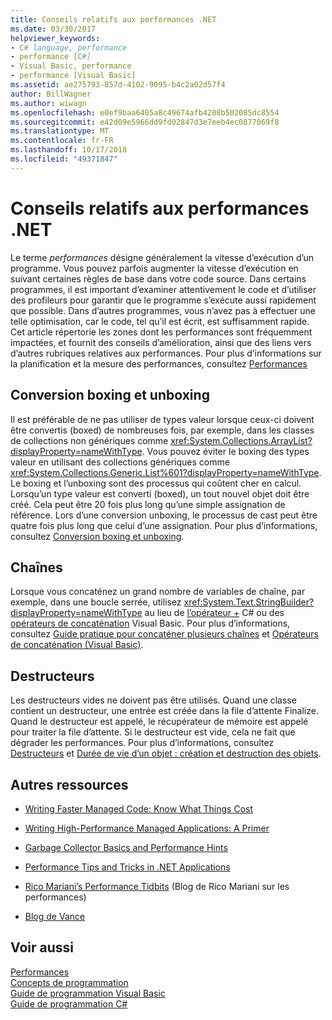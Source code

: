 ```yaml
---
title: Conseils relatifs aux performances .NET
ms.date: 03/30/2017
helpviewer_keywords:
- C# language, performance
- performance [C#]
- Visual Basic, performance
- performance [Visual Basic]
ms.assetid: ae275793-857d-4102-9095-b4c2a02d57f4
author: BillWagner
ms.author: wiwagn
ms.openlocfilehash: e0ef9baa6405a8c49674afb4208b502085dc8554
ms.sourcegitcommit: e42d09e5966dd9fd02847d3e7eeb4ec0877069f8
ms.translationtype: MT
ms.contentlocale: fr-FR
ms.lasthandoff: 10/17/2018
ms.locfileid: "49371847"
---
```

# <a name="net-performance-tips"></a>Conseils relatifs aux performances .NET
Le terme *performances* désigne généralement la vitesse d’exécution d’un programme. Vous pouvez parfois augmenter la vitesse d’exécution en suivant certaines règles de base dans votre code source. Dans certains programmes, il est important d’examiner attentivement le code et d’utiliser des profileurs pour garantir que le programme s’exécute aussi rapidement que possible. Dans d’autres programmes, vous n’avez pas à effectuer une telle optimisation, car le code, tel qu’il est écrit, est suffisamment rapide. Cet article répertorie les zones dont les performances sont fréquemment impactées, et fournit des conseils d’amélioration, ainsi que des liens vers d’autres rubriques relatives aux performances. Pour plus d’informations sur la planification et la mesure des performances, consultez [Performances](../../../docs/framework/performance/index.md)  
  
## <a name="boxing-and-unboxing"></a>Conversion boxing et unboxing  
 Il est préférable de ne pas utiliser de types valeur lorsque ceux-ci doivent être convertis (boxed) de nombreuses fois, par exemple, dans les classes de collections non génériques comme <xref:System.Collections.ArrayList?displayProperty=nameWithType>. Vous pouvez éviter le boxing des types valeur en utilisant des collections génériques comme <xref:System.Collections.Generic.List%601?displayProperty=nameWithType>. Le boxing et l’unboxing sont des processus qui coûtent cher en calcul. Lorsqu’un type valeur est converti (boxed), un tout nouvel objet doit être créé. Cela peut être 20 fois plus long qu’une simple assignation de référence. Lors d’une conversion unboxing, le processus de cast peut être quatre fois plus long que celui d’une assignation. Pour plus d’informations, consultez [Conversion boxing et unboxing](~/docs/csharp/programming-guide/types/boxing-and-unboxing.md).  
  
## <a name="strings"></a>Chaînes  
 Lorsque vous concaténez un grand nombre de variables de chaîne, par exemple, dans une boucle serrée, utilisez <xref:System.Text.StringBuilder?displayProperty=nameWithType> au lieu de [l’opérateur +](~/docs/csharp/language-reference/operators/addition-operator.md) C# ou des [opérateurs de concaténation](~/docs/visual-basic/language-reference/operators/concatenation-operators.md) Visual Basic. Pour plus d’informations, consultez [Guide pratique pour concaténer plusieurs chaînes](../../csharp/how-to/concatenate-multiple-strings.md) et [Opérateurs de concaténation (Visual Basic)](~/docs/visual-basic/programming-guide/language-features/operators-and-expressions/concatenation-operators.md).  
  
## <a name="destructors"></a>Destructeurs  
 Les destructeurs vides ne doivent pas être utilisés. Quand une classe contient un destructeur, une entrée est créée dans la file d’attente Finalize. Quand le destructeur est appelé, le récupérateur de mémoire est appelé pour traiter la file d’attente. Si le destructeur est vide, cela ne fait que dégrader les performances. Pour plus d’informations, consultez [Destructeurs](~/docs/csharp/programming-guide/classes-and-structs/destructors.md) et [Durée de vie d’un objet : création et destruction des objets](~/docs/visual-basic/programming-guide/language-features/objects-and-classes/object-lifetime-how-objects-are-created-and-destroyed.md).  
  
## <a name="other-resources"></a>Autres ressources  
  
-   [Writing Faster Managed Code: Know What Things Cost](https://go.microsoft.com/fwlink/?LinkId=99294)  
  
-   [Writing High-Performance Managed Applications: A Primer](https://go.microsoft.com/fwlink/?LinkId=99295)  
  
-   [Garbage Collector Basics and Performance Hints](https://go.microsoft.com/fwlink/?LinkId=99296)  
  
-   [Performance Tips and Tricks in .NET Applications](https://go.microsoft.com/fwlink/?LinkId=99297)  

-   [Rico Mariani’s Performance Tidbits](https://go.microsoft.com/fwlink/?LinkId=115679) (Blog de Rico Mariani sur les performances)  

-   [Blog de Vance](https://blogs.msdn.microsoft.com/vancem/)
  
## <a name="see-also"></a>Voir aussi  
 [Performances](../../../docs/framework/performance/index.md)  
 [Concepts de programmation](https://msdn.microsoft.com/library/65c12cca-af4f-4017-886e-2dbc00a189d6)  
 [Guide de programmation Visual Basic](../../visual-basic/programming-guide/index.md)  
 [Guide de programmation C#](../../csharp/programming-guide/index.md)
